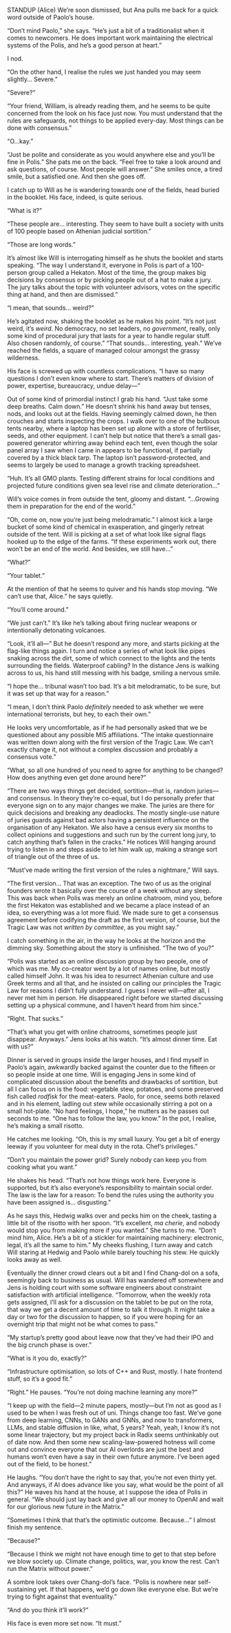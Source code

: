 STANDUP (Alice)
We’re soon dismissed, but Ana pulls me back for a quick word outside of Paolo’s house.

“Don’t mind Paolo,” she says. “He’s just a bit of a traditionalist when it comes to newcomers. He does important work maintaining the electrical systems of the Polis, and he’s a good person at heart.”

I nod.

“On the other hand, I realise the rules we just handed you may seem slightly… Severe.”

“Severe?”

“Your friend, William, is already reading them, and he seems to be quite concerned from the look on his face just now. You must understand that the rules are safeguards, not things to be applied every-day. Most things can be done with consensus.”

“O…kay.”

“Just be polite and considerate as you would anywhere else and you’ll be fine in Polis.” She pats me on the back. “Feel free to take a look around and ask questions, of course. Most people will answer.” She smiles once, a tired smile, but a satisfied one. And then she goes off.

I catch up to Will as he is wandering towards one of the fields, head buried in the booklet. His face, indeed, is quite serious.

“What is it?”

“These people are… interesting. They seem to have built a society with units of 100 people based on Athenian judicial sortition.”

“Those are long words.”

It’s almost like Will is interrogating himself as he shuts the booklet and starts speaking. “The way I understand it, everyone in Polis is part of a 100-person group called a Hekaton. Most of the time, the group makes big decisions by consensus or by picking people out of a hat to make a jury. The jury talks about the topic with volunteer advisors, votes on the specific thing at hand, and then are dismissed.”

“I mean, that sounds… weird?”

He’s agitated now, shaking the booklet as he makes his point. “It’s not just weird, it’s *weird*. No democracy, no set leaders, no *government*, really, only some kind of procedural jury that lasts for a year to handle regular stuff. Also chosen randomly, of course.”
“That sounds… interesting, yeah.” We’ve reached the fields, a square of managed colour amongst the grassy wilderness.

His face is screwed up with countless complications. “I have so many questions I don’t even know where to start. There’s matters of division of power, expertise, bureaucracy, undue delay—”

Out of some kind of primordial instinct I grab his hand. “Just take some deep breaths. Calm down.” He doesn’t shrink his hand away but tenses, nods, and looks out at the fields. Having seemingly calmed down, he then crouches and starts inspecting the crops. I walk over to one of the bulbous tents nearby, where a laptop has been set up alone with a store of fertiliser, seeds, and other equipment. I can’t help but notice that there’s a small gas-powered generator whirring away behind each tent, even though the solar panel array I saw when I came in appears to be functional, if partially covered by a thick black tarp. The laptop isn’t password-protected, and seems to largely be used to manage a growth tracking spreadsheet.

“Huh. It’s all GMO plants. Testing different strains for local conditions and projected future conditions given sea level rise and climate deterioration…”

Will’s voice comes in from outside the tent, gloomy and distant. “…Growing them in preparation for the end of the world.”

“Oh, come on, now you’re just being melodramatic.” I almost kick a large bucket of some kind of chemical in exasperation, and gingerly retreat outside of the tent. Will is picking at a set of what look like signal flags hooked up to the edge of the farms. “If these experiments work out, there won’t be an end of the world. And besides, we still have…”

“What?”

“Your tablet.”

At the mention of that he seems to quiver and his hands stop moving. “We can’t use that, Alice.” he says quietly.

“You’ll come around.”

“We just can’t.” It’s like he’s talking about firing nuclear weapons or intentionally detonating volcanoes.

“Look, it’ll all—” But he doesn’t respond any more, and starts picking at the flag-like things again. I turn and notice a series of what look like pipes snaking across the dirt, some of which connect to the lights and the tents surrounding the fields. Waterproof cabling? In the distance Jens is walking across to us, his hand still messing with his badge, smiling a nervous smile.

“I hope the… tribunal wasn’t too bad. It’s a bit melodramatic, to be sure, but it was set up that way for a reason.”

“I mean, I don’t think Paolo *definitely* needed to ask whether we were international terrorists, but hey, to each their own.”

He looks very uncomfortable, as if he had personally asked that we be questioned about any possible MI5 affiliations. “The intake questionnaire was written down along with the first version of the Tragic Law. We can’t exactly change it, not without a complex discussion and probably a consensus vote.”

“What, so all one hundred of you need to agree for anything to be changed? How does anything even get done around here?”

“There are two ways things get decided, sortition—that is, random juries—and consensus. In theory they’re co-equal, but I do personally prefer that everyone sign on to any major changes we make. The juries are there for quick decisions and breaking any deadlocks. The mostly single-use nature of juries guards against bad actors having a persistent influence on the organisation of any Hekaton. We also have a census every six months to collect opinions and suggestions and such run by the current long jury, to catch anything that’s fallen in the cracks.” He notices Will hanging around trying to listen in and steps aside to let him walk up, making a strange sort of triangle out of the three of us.

“Must’ve made writing the first version of the rules a nightmare,” Will says.

“The first version… That was an exception. The two of us as the original founders wrote it basically over the course of a week without any sleep. This was back when Polis was merely an online chatroom, mind you, before the first Hekaton was established and we became a place instead of an idea, so everything was a lot more fluid. We made sure to get a consensus agreement before codifying the draft as the first version, of course, but the Tragic Law was not *written by committee*, as you might say.”

I catch something in the air, in the way he looks at the horizon and the dimming sky. Something about the story is unfinished. “The two of you?”

“Polis was started as an online discussion group by two people, one of which was me. My co-creator went by a lot of names online, but mostly called himself John. It was his idea to resurrect Athenian culture and use Greek terms and all that, and he insisted on calling our principles the Tragic Law for reasons I didn’t fully understand. I guess I never will—after all, I never met him in person. He disappeared right before we started discussing setting up a physical commune, and I haven’t heard from him since.” 

“Right. That sucks.”

“That’s what you get with online chatrooms, sometimes people just disappear. Anyways.” Jens looks at his watch. “It’s almost dinner time. Eat with us?”

Dinner is served in groups inside the larger houses, and I find myself in Paolo’s again, awkwardly backed against the counter due to the fifteen or so people inside at one time. Will is engaging Jens in some kind of complicated discussion about the benefits and drawbacks of sortition, but all I can focus on is the food: vegetable stew, potatoes, and some preserved fish called *rodfisk* for the meat-eaters. Paolo, for once, seems both relaxed and in his element, ladling out stew while occasionally stirring a pot on a small hot-plate. “No hard feelings, I hope,” he mutters as he passes out seconds to me. “One has to follow the law, you know.” In the pot, I realise, he’s making a small risotto.

He catches me looking. “Oh, this is my small luxury. You get a bit of energy leeway if you volunteer for meal duty in the rota. Chef’s privileges.”

“Don’t you maintain the power grid? Surely nobody can keep you from cooking what you want.”

He shakes his head. “That’s not how things work here. Everyone is supported, but it’s also everyone’s responsibility to maintain social order. The law is the law for a reason: To bend the rules using the authority you have been assigned is… disgusting.”

As he says this, Hedwig walks over and pecks him on the cheek, tasting a little bit of the risotto with her spoon. “It’s excellent, *ma cherie*, and nobody would stop you from making more if you wanted.” She turns to me. “Don’t mind him, Alice. He’s a bit of a stickler for maintaining machinery: electronic, legal, it’s all the same to him.” My cheeks flushing, I turn away and catch Will staring at Hedwig and Paolo while barely touching his stew. He quickly looks away as well.

Eventually the dinner crowd clears out a bit and I find Chang-dol on a sofa, seemingly back to business as usual. Will has wandered off somewhere and Jens is holding court with some software engineers about constraint satisfaction with artificial intelligence. “Tomorrow, when the weekly rota gets assigned, I’ll ask for a discussion on the tablet to be put on the rota, that way we get a decent amount of time to talk it through. It might take a day or two for the discussion to happen, so if you were hoping for an overnight trip that might not be what comes to pass.”

“My startup’s pretty good about leave now that they’ve had their IPO and the big crunch phase is over.”

“What is it you do, exactly?”

“Infrastructure optimisation, so lots of C++ and Rust, mostly. I hate frontend stuff, so it’s a good fit.”

“Right.” He pauses. “You’re not doing machine learning any more?”

“I keep up with the field—2 minute papers, mostly—but I’m not as good as I used to be when I was fresh out of uni. Things change too fast. We’ve gone from deep learning, CNNs, to GANs and GNNs, and now to transformers, LLMs, and stable diffusion in like, what, 5 years? Yeah, yeah, I know it’s not some linear trajectory, but my project back in Radix seems unthinkably out of date now. And then some new scaling-law-powered hotness will come out and convince everyone that our AI overlords are just the best and humans won’t even have a say in their own future anymore. I’ve been aged out of the field, to be honest.”

He laughs. “You don’t have the right to say that, you’re not even thirty yet. And anyways, if AI does advance like you say, what would be the point of all this?” He waves his hand at the house, at I suppose the idea of Polis in general. “We should just lay back and give all our money to OpenAI and wait for our glorious new future in the Matrix.”

“Sometimes I think that that’s the optimistic outcome. Because…” I almost finish my sentence.

“Because?”

“Because I think we might not have enough time to get to that step before we blow society up. Climate change, politics, war, you know the rest. Can’t run the Matrix without power.”

A sombre look takes over Chang-dol’s face. “Polis is nowhere near self-sustaining yet. If that happens, we’d go down like everyone else. But we’re trying to fight against that eventuality.”

“And do you think it’ll work?”

His face is even more set now. “It must.”
